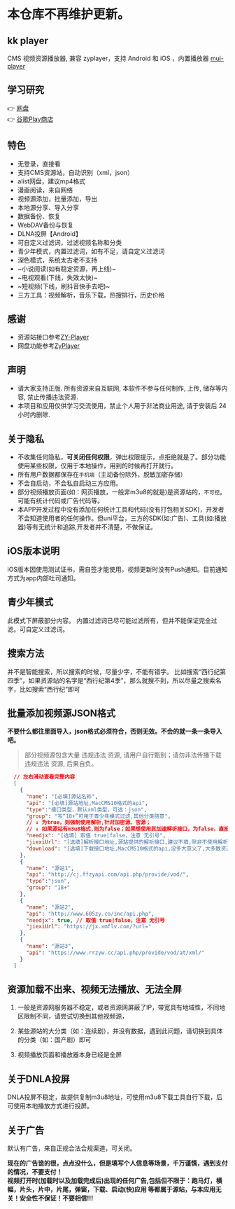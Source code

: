 # 本仓库不再维护更新。

## kk player

CMS 视频资源播放器, 兼容 zyplayer，支持 Android 和 iOS ，内置播放器 [mui-player](https://github.com/muiplayer/hello-muiplayer)  

## 学习研究

👉 [网盘](https://www.123pan.com/s/7x5A-wic8.html)  
👉 [谷歌Play商店](https://play.google.com/store/apps/details?id=cn.xuehuayu.player)

## 特色

* 无登录，直接看
* 支持CMS资源站，自动识别（xml，json）
* alist网盘，建议mp4格式
* 漫画阅读，来自网络
* 视频源添加，批量添加，导出
* 本地源分享、导入分享
* 数据备份、恢复
* WebDAV备份与恢复
* DLNA投屏【Android】
* 可自定义过滤词，过滤视频名称和分类
* 青少年模式，内置过滤词，如有不足，请自定义过滤词
* 深色模式，系统太古老不支持
* ~小说阅读(如有稳定资源，再上线)~
* ~电视观看(下线，失效太快)~
* ~短视频(下线，刷抖音快手去吧)~
* 三方工具：视频解析，音乐下载，热搜排行，历史价格

## 感谢

* 资源站接口参考[ZY-Player](https://github.com/Hunlongyu/ZY-Player)
* 网盘功能参考[ZyPlayer](https://github.com/Hiram-Wong/ZyPlayer)

## 声明

* 请大家支持正版. 所有资源来自互联网, 本软件不参与任何制作, 上传, 储存等内容, 禁止传播违法资源.
* 本项目和应用仅供学习交流使用，禁止个人用于非法商业用途, 请于安装后 24 小时内删除.

## 关于隐私

* 不收集任何隐私，**可关闭任何权限**，弹出权限提示，点拒绝就是了。部分功能使用某些权限，仅用于本地操作，用到的时候再打开就行。
* 所有用户数据都保存在`手机端`（主动备份除外，脱敏加密存储）
* 不会自启动，不会私自启动三方应用。
* 部分视频播放页面(如：网页播放，一般非m3u8的就是)是资源站的，`不可控`。可能有统计代码或广告代码等。
* 本APP开发过程中没有添加任何统计工具和代码(没有打包相关SDK)，开发者不会知道使用者的任何操作。但uni平台，三方的SDK(如:广告)、工具(如:播放器)等有无统计和追踪,开发者并不清楚，不做保证。

## iOS版本说明

iOS版本因使用测试证书，需自签才能使用。视频更新时没有Push通知。目前通知方式为app内部吐司通知。

## 青少年模式

此模式下屏蔽部分内容。
内置过滤词已尽可能过滤所有，但并不能保证完全过滤。可自定义过滤词。

## 搜索方法

并不是智能搜索，所以搜索的时候，尽量少字，不能有错字。
比如搜索“西行纪第四季”，如果资源站的名字是“西行纪第4季”，那么就搜不到，所以尽量之搜索名字，比如搜索“西行纪”即可

## 批量添加视频源JSON格式
  
  **不要什么都往里面导入，json格式必须符合，否则无效。不会的就一条一条导入吧。**

  >部分视频源包含大量 违规违法 资源, 请用户自行甄别；请勿非法传播下载 违规违法 资源, 后果自负。

```json
  // 左右滑动查看完整内容
  [
    {
      "name": "[必填]源站名称",
      "api": "[必填]源站地址,MacCMS10格式的api",
      "type":"接口类型，默认xml类型，可选：json",
      "group": "写“18+”可用于青少年模式过滤,其他分类随意",
      // ↓ 为true，则强制使用解析,针对加密源、官源；
      // ↓ 如果源站有m3u8格式,则为false；如果想使用其加速解析接口，为false，直接填写jiexiUrl字段即可
      "needjx": "[选填] 取值 true|false，注意 无引号",
      "jiexiUrl": "[选填]解析接口地址,源站提供的解析接口,建议不填,除非不使用解析无法播放",
      "download": "[选填]下载接口地址,MacCMS10格式的api,没多大意义了,大多数资源站已不提供下载"
    },
    {
      "name": "源站1",
      "api": "http://cj.ffzyapi.com/api.php/provide/vod/",
      "type":"json",
      "group": "18+"
    },
    {
      "name": "源站2",
      "api": "http://www.605zy.co/inc/api.php",
      "needjx": true, // 取值 true|false，注意 无引号
      "jiexiUrl": "https://jx.xmflv.com/?url="
    },
    {
      "name": "源站3",
      "api": "https://www.rrzyw.cc/api.php/provide/vod/at/xml/"
    }
  ]
```

## 资源加载不出来、视频无法播放、无法全屏

  1. 一般是资源网服务器不稳定，或者资源网屏蔽了IP，带宽具有地域性，不同地区限制不同，请尝试切换到其他视频源，

  2. 某些源站的大分类（如：连续剧），并没有数据，遇到此问题，请切换到具体的分类（如：国产剧）即可

  3. 视频播放页面和播放器本身已经是全屏

## 关于DNLA投屏

DNLA投屏不稳定，故提供复制m3u8地址，可使用m3u8下载工具自行下载，后可使用本地播放方式进行投屏。

## 关于广告

默认有广告，来自正规合法合规渠道，可关闭。

**现在的广告诡的很，点点没什么，但是填写个人信息等场景，千万谨慎，遇到支付的情况，不要支付！**  
**视频打开时(加载时以及加载完成后)出现的任何广告,包括但不限于：跑马灯，横幅，片头，片中，片尾，弹窗，下载、启动(快)应用 等都属于源站，与本应用无关！安全性不保证！不要相信!!!**
